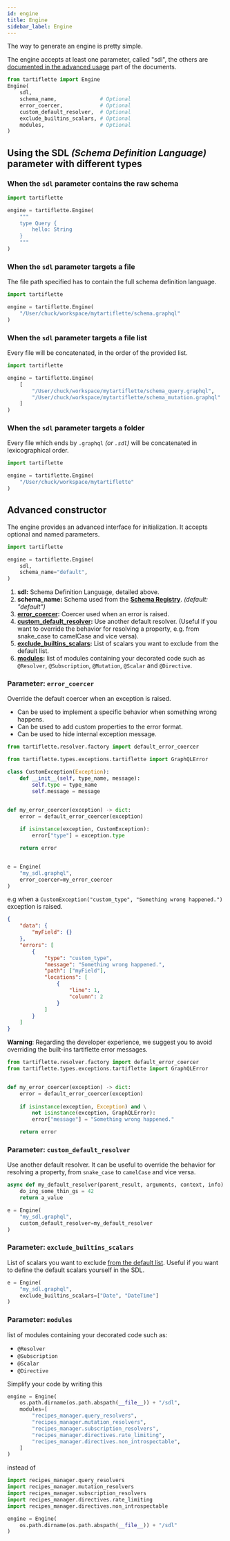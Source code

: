 ```yaml
---
id: engine
title: Engine
sidebar_label: Engine
---
```


The way to generate an engine is pretty simple.

The engine accepts at least one parameter, called "sdl", the others are [documented in the advanced usage](#advanced-constructor) part of the documents.

```python
from tartiflette import Engine
Engine(
    sdl,
    schema_name,              # Optional
    error_coercer,            # Optional
    custom_default_resolver,  # Optional
    exclude_builtins_scalars, # Optional
    modules,                  # Optional
)
```

## Using the SDL _(Schema Definition Language)_ parameter with different types

### When the `sdl` parameter contains the raw schema

```python
import tartiflette

engine = tartiflette.Engine(
    """
    type Query {
        hello: String
    }
    """
)
```

### When the `sdl` parameter targets a file

The file path specified has to contain the full schema definition language.

```python
import tartiflette

engine = tartiflette.Engine(
    "/User/chuck/workspace/mytartiflette/schema.graphql"
)
```

### When the `sdl` parameter targets a file list

Every file will be concatenated, in the order of the provided list.

```python
import tartiflette

engine = tartiflette.Engine(
    [
        "/User/chuck/workspace/mytartiflette/schema_query.graphql",
        "/User/chuck/workspace/mytartiflette/schema_mutation.graphql"
    ]
)
```

### When the `sdl` parameter targets a folder

Every file which ends by `.graphql` _(or `.sdl`)_ will be concatenated in lexicographical order.

```python
import tartiflette

engine = tartiflette.Engine(
    "/User/chuck/workspace/mytartiflette"
)
```

## Advanced constructor

The engine provides an advanced interface for initialization. It accepts optional and named parameters.

```python
import tartiflette

engine = tartiflette.Engine(
    sdl,
    schema_name="default",
)
```

1. **sdl:** Schema Definition Language, detailed above.
2. **schema_name:** Schema used from the **[Schema Registry](/docs/api/schema-registry/)**. _(default: "default")_
3. **[error_coercer](#parameter-error-coercer):** Coercer used when an error is raised.
4. **[custom_default_resolver](#parameter-custom-default-resolver):** Use another default resolver. (Useful if you want to override the behavior for resolving a property, e.g. from snake_case to camelCase and vice versa).
5. **[exclude_builtins_scalars](#parameter-exclude-builtins-scalars):** List of scalars you want to exclude from the default list.
6. **[modules](#parameter-modules):** list of modules containing your decorated code such as `@Resolver`, `@Subscription`, `@Mutation`, `@Scalar` and `@Directive`.

### Parameter: `error_coercer`

Override the default coercer when an exception is raised.

* Can be used to implement a specific behavior when something wrong happens.
* Can be used to add custom properties to the error format.
* Can be used to hide internal exception message.

```python
from tartiflette.resolver.factory import default_error_coercer

from tartiflette.types.exceptions.tartiflette import GraphQLError

class CustomException(Exception):
    def __init__(self, type_name, message):
        self.type = type_name
        self.message = message


def my_error_coercer(exception) -> dict:
    error = default_error_coercer(exception)
    
    if isinstance(exception, CustomException):
        error["type"] = exception.type

    return error


e = Engine(
    "my_sdl.graphql",
    error_coercer=my_error_coercer
)

```

e.g when a `CustomException("custom_type", "Something wrong happened.")` exception is raised.

```json
{
    "data": {
        "myField": {}
    },
    "errors": [
        {
            "type": "custom_type",
            "message": "Something wrong happened.",
            "path": ["myField"],
            "locations": [
                {
                    "line": 1,
                    "column": 2
                }
            ]
        }
    ]
}
```

**Warning**: Regarding the developer experience, we suggest you to avoid overriding the built-ins tartiflette error messages.

```python
from tartiflette.resolver.factory import default_error_coercer
from tartiflette.types.exceptions.tartiflette import GraphQLError


def my_error_coercer(exception) -> dict:
    error = default_error_coercer(exception)
    
    if isinstance(exception, Exception) and \
        not isinstance(exception, GraphQLError):
        error["message"] = "Something wrong happened."

    return error
```

### Parameter: `custom_default_resolver`

Use another default resolver. It can be useful to override the behavior for resolving a property, from `snake_case` to `camelCase` and vice versa.

```python
async def my_default_resolver(parent_result, arguments, context, info):
    do_ing_some_thin_gs = 42
    return a_value

e = Engine(
    "my_sdl.graphql",
    custom_default_resolver=my_default_resolver
)
```

### Parameter: `exclude_builtins_scalars`

List of scalars you want to exclude [from the default list](https://github.com/dailymotion/tartiflette/blob/master/tartiflette/scalar/__init__.py). Useful if you want to define the default scalars yourself in the SDL.

```python
e = Engine(
    "my_sdl.graphql",
    exclude_builtins_scalars=["Date", "DateTime"]
)
```

### Parameter: `modules`

list of modules containing your decorated code such as:

* `@Resolver`
* `@Subscription`
* `@Scalar`
* `@Directive`

Simplify your code by writing this
```python
engine = Engine(
    os.path.dirname(os.path.abspath(__file__)) + "/sdl",
    modules=[
        "recipes_manager.query_resolvers",
        "recipes_manager.mutation_resolvers",
        "recipes_manager.subscription_resolvers",
        "recipes_manager.directives.rate_limiting",
        "recipes_manager.directives.non_introspectable",
    ]
)
```

instead of
```python
import recipes_manager.query_resolvers
import recipes_manager.mutation_resolvers
import recipes_manager.subscription_resolvers
import recipes_manager.directives.rate_limiting
import recipes_manager.directives.non_introspectable

engine = Engine(
    os.path.dirname(os.path.abspath(__file__)) + "/sdl"
)
```
